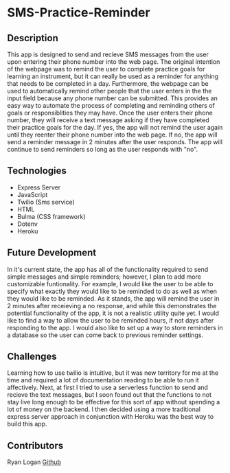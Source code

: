 # SMS-Practice-Reminder

## Description
This app is designed to send and recieve SMS messages from the user upon entering their phone number into the web page. The original intention of the webpage was to remind the user to complete practice goals for learning an instrument, but it can really be used as a reminder for anything that needs to be completed in a day. Furthermore, the webpage can be used to automatically remind other people that the user enters in the the input field because any phone number can be submitted. This provides an easy way to automate the process of completing and reminding others of goals or responsiblities they may have. Once the user enters their phone number, they will receive a text message asking if they have completed their practice goals for the day. If yes, the app will not remind the user again until they reenter their phone number into the web page. If no, the app will send a reminder message in 2 minutes after the user responds. The app will continue to send reminders so long as the user responds with "no".

## Technologies 
* Express Server 
* JavaScript 
* Twilio (Sms service)
* HTML 
* Bulma (CSS framework)
* Dotenv 
* Heroku

## Future Development 
In it's current state, the app has all of the functionality required to send simple messages and simple reminders; however, I plan to add more customizable funtionality. For example, I would like the user to be able to specify what exactly they would like to be reminded to do as well as when they would like to be reminded. As it stands, the app will remind the user in 2 minutes after receieving a no response, and while this demonstrates the potential functionality of the app, it is not a realistic utility quite yet. I would like to find a way to allow the user to be reminded hours, if not days after responding to the app. I would also like to set up a way to store reminders in a database so the user can come back to previous reminder settings. 

## Challenges 
Learning how to use twilio is intuitive, but it was new territory for me at the time and required a lot of documentation reading to be able to run it affectively. Next, at first I tried to use a serverless function to send and recieve the text messages, but I soon found out that the functions to not stay live long enough to be effective for this sort of app without spending a lot of money on the backend. I then decided using a more traditional express server approach in conjunction with Heroku was the best way to build this app. 

## Contributors 
Ryan Logan 
[Github](https://github.com/ryelow94)